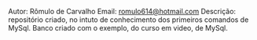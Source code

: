 Autor: Rômulo de Carvalho
Email: romulo614@hotmail.com
Descrição: repositório criado, no intuto de conhecimento dos primeiros 
comandos de MySql. Banco criado com o exemplo, do curso em video,
de MySql.
